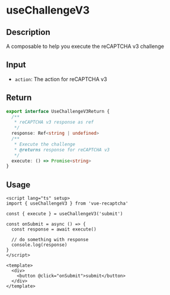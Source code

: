 # useChallengeV3

## Description
A composable to help you execute the reCAPTCHA v3 challenge

## Input

- `action`: The action for reCAPTCHA v3

## Return

```ts
export interface UseChallengeV3Return {
  /**
   * reCAPTCHA v3 response as ref
   */
  response: Ref<string | undefined>
  /**
   * Execute the challenge
   * @returns response for reCAPTCHA v3
   */
  execute: () => Promise<string>
}
```

## Usage

```vue
<script lang="ts" setup>
import { useChallengeV3 } from 'vue-recaptcha'

const { execute } = useChallengeV3('submit')

const onSubmit = async () => {
  const response = await execute()

  // do something with response
  console.log(response)
}
</script>

<template>
  <div>
    <button @click="onSubmit">submit</button>
  </div>
</template>
```
